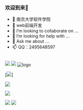 ### 欢迎到来👋



- 🔭 南京大学软件学院
- 🌱 web前端开发
- 👯 I’m looking to collaborate on ...
- 🤔 I’m looking for help with ...
- 💬 Ask me about ...
- 📫 QQ：2495648597

<br/>

<img src="https://visitor-badge.glitch.me/badge?page_id=zbxd001" />
<img src="http://antzuhl.cn:4000/get/@zbxd001" />

<img src="https://github-readme-stats.vercel.app/api?username=zbxd001&show_icons=true&theme=dark" alt="logo" align="center" style="margin: auto"/>

[![](https://img.shields.io/badge/OS-XR%20Linux-33aadd?style=flat-square&logo=arch-linux&logoColor=ffffff)]

[![](https://img.shields.io/badge/macOS-Hackintosh-292e33?style=flat-square&logo=apple&logoColor=ffffff)](https://www.tonymacx86.com/)


[![](https://img.shields.io/badge/-Java-007396?style=flat-square&logo=java&logoColor=ffffff)](https://reactjs.org/)



![](https://img.shields.io/badge/-Nintendo%20Switch-e60012?style=flat-square&logo=nintendo%20switch&logoColor=ffffff)
[![](https://img.shields.io/badge/Steam-171a21?style=flat-square&logo=steam&logoColor=ffffff)](https://steamcommunity.com/id/antzuhl)
